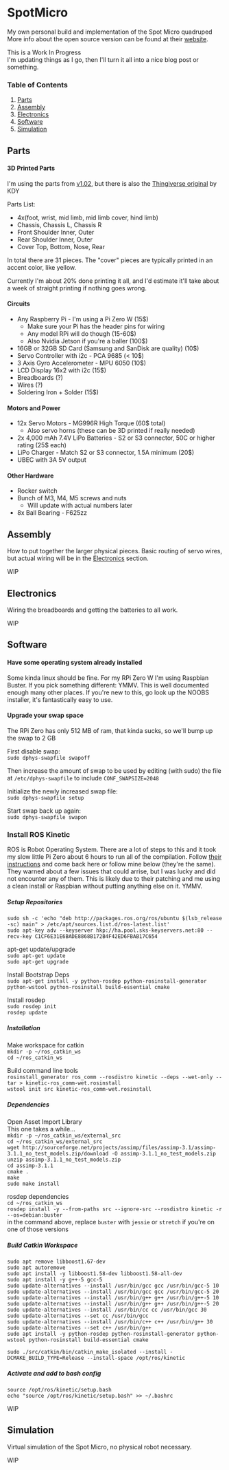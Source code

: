 # SpotMicro

My own personal build and implementation of the Spot Micro quadruped \
More info about the open source version can be found at their [website](https://gitlab.com/custom_robots/spotmicroai).

This is a Work In Progress\
I'm updating things as I go, then I'll turn it all into a nice blog post or something.

### Table of Contents
1. [Parts](#parts)
1. [Assembly](#assembly)
1. [Electronics](#electronics)
1. [Software](#software)
1. [Simulation](#simulation)

## Parts

#### 3D Printed Parts
I'm using the parts from [v1.02](https://gitlab.com/custom_robots/spotmicroai/3dprinting/-/tree/master/Basic%203d%20parts%20by%20Brad%20Prince/v1.02), but there is also the [Thingiverse original](https://www.thingiverse.com/thing:3445283) by KDY

Parts List: 
- 4x(foot, wrist, mid limb, mid limb cover, hind limb)
- Chassis, Chassis L, Chassis R
- Front Shoulder Inner, Outer
- Rear Shoulder Inner, Outer
- Cover Top, Bottom, Nose, Rear

In total there are 31 pieces. The "cover" pieces are typically printed in an accent color, like yellow.

Currently I'm about 20% done printing it all, and I'd estimate it'll take about a week of straight printing if nothing goes wrong.

#### Circuits
- Any Raspberry Pi - I'm using a Pi Zero W (15$)
    - Make sure your Pi has the header pins for wiring
    - Any model RPi will do though (15-60$)
    - Also Nvidia Jetson if you're a baller (100$)
- 16GB or 32GB SD Card (Samsung and SanDisk are quality) (10$)
- Servo Controller with i2c - PCA 9685 (< 10$)
- 3 Axis Gyro Accelerometer - MPU 6050 (10$)
- LCD Display 16x2 with i2c (15$)
- Breadboards (?)
- Wires (?)
- Soldering Iron + Solder (15$)

#### Motors and Power
- 12x Servo Motors - MG996R High Torque (60$ total)
    - Also servo horns (these can be 3D printed if really needed)
- 2x 4,000 mAh 7.4V LiPo Batteries - S2 or S3 connector, 50C or higher rating (25$ each)
- LiPo Charger - Match S2 or S3 connector, 1.5A minimum (20$)
- UBEC with 3A 5V output

#### Other Hardware
- Rocker switch
- Bunch of M3, M4, M5 screws and nuts
    - Will update with actual numbers later
- 8x Ball Bearing - F625zz


## Assembly
How to put together the larger physical pieces. Basic routing of servo wires, but actual wiring will be in the [Electronics](#electronics) section.

WIP


## Electronics
Wiring the breadboards and getting the batteries to all work.

WIP

## Software
#### Have some operating system already installed
Some kinda linux should be fine. For my RPi Zero W I'm using Raspbian Buster. If you pick something different: YMMV. This is well documented enough many other places. If you're new to this, go look up the NOOBS installer, it's fantastically easy to use.


#### Upgrade your swap space
The RPi Zero has only 512 MB of ram, that kinda sucks, so we'll bump up the swap to 2 GB

First disable swap:\
`sudo dphys-swapfile swapoff`

Then increase the amount of swap to be used by editing (with sudo) the file at `/etc/dphys-swapfile` to include `CONF_SWAPSIZE=2048`

Initialize the newly increased swap file:\
`sudo dphys-swapfile setup`

Start swap back up again:\
`sudo dphys-swapfile swapon`

### Install ROS Kinetic

ROS is Robot Operating System. There are a lot of steps to this and it took my slow little Pi Zero about 6 hours to run all of the compilation. Follow [their instructions](http://wiki.ros.org/ROSberryPi/Installing%20ROS%20Kinetic%20on%20the%20Raspberry%20Pi) and come back here or follow mine below (they're the same). They warned about a few issues that could arrise, but I was lucky and did not encounter any of them. This is likely due to their patching and me using a clean install or Raspbian without putting anything else on it. YMMV.

##### Setup Repositories
`sudo sh -c 'echo "deb http://packages.ros.org/ros/ubuntu $(lsb_release -sc) main" > /etc/apt/sources.list.d/ros-latest.list'`\
`sudo apt-key adv --keyserver hkp://ha.pool.sks-keyservers.net:80 --recv-key C1CF6E31E6BADE8868B172B4F42ED6FBAB17C654`

apt-get update/upgrade\
`sudo apt-get update`\
`sudo apt-get upgrade`

Install Bootstrap Deps\
`sudo apt-get install -y python-rosdep python-rosinstall-generator python-wstool python-rosinstall build-essential cmake`

Install rosdep\
`sudo rosdep init`\
`rosdep update`


##### Installation
Make workspace for catkin\
`mkdir -p ~/ros_catkin_ws`\
`cd ~/ros_catkin_ws`

Build command line tools\
`rosinstall_generator ros_comm --rosdistro kinetic --deps --wet-only --tar > kinetic-ros_comm-wet.rosinstall`\
`wstool init src kinetic-ros_comm-wet.rosinstall`


##### Dependencies

Open Asset Import Library\
This one takes a while...\
`mkdir -p ~/ros_catkin_ws/external_src`\
`cd ~/ros_catkin_ws/external_src`\
`wget http://sourceforge.net/projects/assimp/files/assimp-3.1/assimp-3.1.1_no_test_models.zip/download -O assimp-3.1.1_no_test_models.zip`\
`unzip assimp-3.1.1_no_test_models.zip`\
`cd assimp-3.1.1`\
`cmake .`\
`make`\
`sudo make install`

rosdep dependencies\
`cd ~/ros_catkin_ws`\
`rosdep install -y --from-paths src --ignore-src --rosdistro kinetic -r --os=debian:buster`\
in the command above, replace `buster` with `jessie` or `stretch` if you're on one of those versions


##### Build Catkin Workspace
`sudo apt remove libboost1.67-dev`\
`sudo apt autoremove`\
`sudo apt install -y libboost1.58-dev libboost1.58-all-dev`\
`sudo apt install -y g++-5 gcc-5`\
`sudo update-alternatives --install /usr/bin/gcc gcc /usr/bin/gcc-5 10`\
`sudo update-alternatives --install /usr/bin/gcc gcc /usr/bin/gcc-5 20`\
`sudo update-alternatives --install /usr/bin/g++ g++ /usr/bin/g++-5 10`\
`sudo update-alternatives --install /usr/bin/g++ g++ /usr/bin/g++-5 20`\
`sudo update-alternatives --install /usr/bin/cc cc /usr/bin/gcc 30`\
`sudo update-alternatives --set cc /usr/bin/gcc`\
`sudo update-alternatives --install /usr/bin/c++ c++ /usr/bin/g++ 30`\
`sudo update-alternatives --set c++ /usr/bin/g++`\
`sudo apt install -y python-rosdep python-rosinstall-generator python-wstool python-rosinstall build-essential cmake`

`sudo ./src/catkin/bin/catkin_make_isolated --install -DCMAKE_BUILD_TYPE=Release --install-space /opt/ros/kinetic`

##### Activate and add to bash config
`source /opt/ros/kinetic/setup.bash`\
`echo "source /opt/ros/kinetic/setup.bash" >> ~/.bashrc`


WIP

## Simulation
Virtual simulation of the Spot Micro, no physical robot necessary.

WIP
